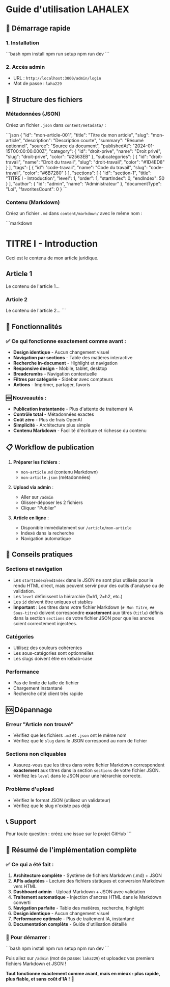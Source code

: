 # Guide d'utilisation LAHALEX

## 🚀 Démarrage rapide

### 1. Installation
\`\`\`bash
npm install
npm run setup
npm run dev
\`\`\`

### 2. Accès admin
- URL : `http://localhost:3000/admin/login`
- Mot de passe : `laha229`

## 📁 Structure des fichiers

### Métadonnées (JSON)
Créez un fichier `.json` dans `content/metadata/` :

\`\`\`json
{
  "id": "mon-article-001",
  "title": "Titre de mon article",
  "slug": "mon-article",
  "description": "Description courte",
  "summary": "Résumé optionnel",
  "source": "Source du document",
  "publishedAt": "2024-01-15T00:00:00.000Z",
  "category": {
    "id": "droit-prive",
    "name": "Droit privé", 
    "slug": "droit-prive",
    "color": "#2563EB"
  },
  "subcategories": [
    {
      "id": "droit-travail",
      "name": "Droit du travail",
      "slug": "droit-travail", 
      "color": "#1D4ED8"
    }
  ],
  "tags": [
    {
      "id": "code-travail",
      "name": "Code du travail",
      "slug": "code-travail",
      "color": "#6B7280"
    }
  ],
  "sections": [
    {
      "id": "section-1",
      "title": "TITRE I - Introduction",
      "level": 1,
      "order": 1,
      "startIndex": 0,
      "endIndex": 50
    }
  ],
  "author": {
    "id": "admin",
    "name": "Administrateur"
  },
  "documentType": "Loi",
  "favoritesCount": 0
}
\`\`\`

### Contenu (Markdown)
Créez un fichier `.md` dans `content/markdown/` avec le même nom :

\`\`\`markdown
# TITRE I - Introduction

Ceci est le contenu de mon article juridique.

## Article 1

Le contenu de l'article 1...

### Article 2

Le contenu de l'article 2...
\`\`\`

## 🎯 Fonctionnalités

### ✅ Ce qui fonctionne exactement comme avant :
- **Design identique** - Aucun changement visuel
- **Navigation par sections** - Table des matières interactive
- **Recherche in-document** - Highlight et navigation
- **Responsive design** - Mobile, tablet, desktop
- **Breadcrumbs** - Navigation contextuelle
- **Filtres par catégorie** - Sidebar avec compteurs
- **Actions** - Imprimer, partager, favoris

### 🆕 Nouveautés :
- **Publication instantanée** - Plus d'attente de traitement IA
- **Contrôle total** - Métadonnées exactes
- **Coût zéro** - Plus de frais OpenAI
- **Simplicité** - Architecture plus simple
- **Contenu Markdown** - Facilité d'écriture et richesse du contenu

## 📋 Workflow de publication

1. **Préparer les fichiers** :
   - `mon-article.md` (contenu Markdown)
   - `mon-article.json` (métadonnées)

2. **Upload via admin** :
   - Aller sur `/admin`
   - Glisser-déposer les 2 fichiers
   - Cliquer "Publier"

3. **Article en ligne** :
   - Disponible immédiatement sur `/article/mon-article`
   - Indexé dans la recherche
   - Navigation automatique

## 🔧 Conseils pratiques

### Sections et navigation
- Les `startIndex`/`endIndex` dans le JSON ne sont plus utilisés pour le rendu HTML direct, mais peuvent servir pour des outils d'analyse ou de validation.
- Les `level` définissent la hiérarchie (1=h1, 2=h2, etc.)
- Les `id` doivent être uniques et stables
- **Important** : Les titres dans votre fichier Markdown (`# Mon Titre`, `## Sous-titre`) doivent correspondre **exactement** aux titres (`title`) définis dans la section `sections` de votre fichier JSON pour que les ancres soient correctement injectées.

### Catégories
- Utilisez des couleurs cohérentes
- Les sous-catégories sont optionnelles
- Les slugs doivent être en kebab-case

### Performance
- Pas de limite de taille de fichier
- Chargement instantané
- Recherche côté client très rapide

## 🆘 Dépannage

### Erreur "Article non trouvé"
- Vérifiez que les fichiers `.md` et `.json` ont le même nom
- Vérifiez que le `slug` dans le JSON correspond au nom de fichier

### Sections non cliquables
- Assurez-vous que les titres dans votre fichier Markdown correspondent **exactement** aux titres dans la section `sections` de votre fichier JSON.
- Vérifiez les `level` dans le JSON pour une hiérarchie correcte.

### Problème d'upload
- Vérifiez le format JSON (utilisez un validateur)
- Vérifiez que le slug n'existe pas déjà

## 📞 Support
Pour toute question : créez une issue sur le projet GitHub
\`\`\`

## 🎉 **Résumé de l'implémentation complète**

### ✅ **Ce qui a été fait :**

1.  **Architecture complète** - Système de fichiers Markdown (.md) + JSON
2.  **APIs adaptées** - Lecture des fichiers statiques et conversion Markdown vers HTML
3.  **Dashboard admin** - Upload Markdown + JSON avec validation
4.  **Traitement automatique** - Injection d'ancres HTML dans le Markdown converti
5.  **Navigation parfaite** - Table des matières, recherche, highlight
6.  **Design identique** - Aucun changement visuel
7.  **Performance optimale** - Plus de traitement IA, instantané
8.  **Documentation complète** - Guide d'utilisation détaillé

### 🚀 **Pour démarrer :**

\`\`\`bash
npm install
npm run setup
npm run dev
\`\`\`

Puis allez sur `/admin` (mot de passe: `laha229`) et uploadez vos premiers fichiers Markdown et JSON !

**Tout fonctionne exactement comme avant, mais en mieux : plus rapide, plus fiable, et sans coût d'IA !** 🎯
